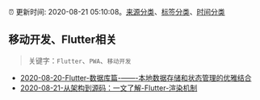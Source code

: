 :alarm_clock: 更新时间: 2020-08-21 05:10:08。[来源分类](../README.md)、[标签分类](../TAGS.md)、[时间分类](../TIMELINE.md)

## 移动开发、Flutter相关


> 关键字：`Flutter`、`PWA`、`移动开发`



- [2020-08-20-Flutter-数据库篇-——-本地数据存储和状态管理的优雅结合](https://juejin.im/post/6863236259335766024) 
- [2020-08-21-从架构到源码：一文了解-Flutter-渲染机制](https://toutiao.io/k/rrs00zt) 